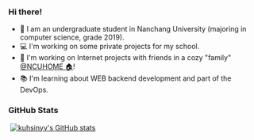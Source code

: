 
### Hi there!

+ 🎒 I am an undergraduate student in Nanchang University (majoring in computer science, grade 2019).
+ 💻 I'm working on some private projects for my school.
+ 👬 I'm working on Internet projects with friends in a cozy "family" [@NCUHOME 🏠](https://github.com/ncuhome)!
+ 📚 I'm learning about WEB backend development and part of the DevOps.

### GitHub Stats

&nbsp;[![kuhsinyv's GitHub stats](https://github-readme-stats.vercel.app/api?username=kuhsinyv&count_private=true&show_icons=true&theme=default&bg_color=45,69FF97,00E4FF)](https://github.com/anuraghazra/github-readme-stats)
